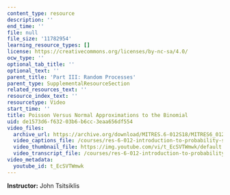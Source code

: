 ```yaml
---
content_type: resource
description: ''
end_time: ''
file: null
file_size: '11782954'
learning_resource_types: []
license: https://creativecommons.org/licenses/by-nc-sa/4.0/
ocw_type: ''
optional_tab_title: ''
optional_text: ''
parent_title: 'Part III: Random Processes'
parent_type: SupplementalResourceSection
related_resources_text: ''
resource_index_text: ''
resourcetype: Video
start_time: ''
title: Poisson Versus Normal Approximations to the Binomial
uid: de1573d6-f632-03b6-b6cc-3eaa656df554
video_files:
  archive_url: https://archive.org/download/MITRES.6-012S18/MITRES6_012S18_S23-01_300k.mp4
  video_captions_file: /courses/res-6-012-introduction-to-probability-spring-2018/0cd515c81bb35c19b8e1a5de73ddd8a2_t_EcSVTWmwk.vtt
  video_thumbnail_file: https://img.youtube.com/vi/t_EcSVTWmwk/default.jpg
  video_transcript_file: /courses/res-6-012-introduction-to-probability-spring-2018/bbb21e2dbf4e791209bdf1b9d0e85c6a_t_EcSVTWmwk.pdf
video_metadata:
  youtube_id: t_EcSVTWmwk
---
```


**Instructor:** John Tsitsiklis

